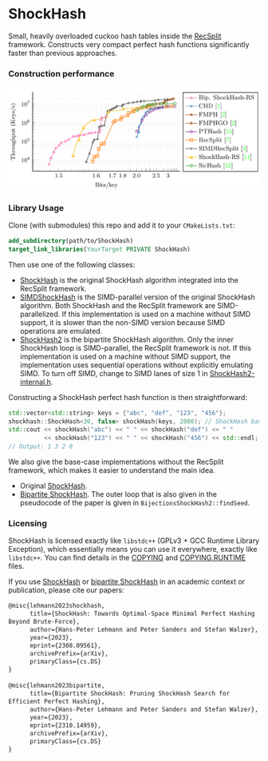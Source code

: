 # ShockHash

Small, heavily overloaded cuckoo hash tables inside the [RecSplit](https://github.com/vigna/sux/blob/master/sux/function/RecSplit.hpp) framework.
Constructs very compact perfect hash functions significantly faster than previous approaches.

### Construction performance

[<img src="https://raw.githubusercontent.com/ByteHamster/ShockHash/main/plots.png" alt="Plots preview" />](https://arxiv.org/abs/2310.14959)

### Library Usage

Clone (with submodules) this repo and add it to your `CMakeLists.txt`:

```cmake
add_subdirectory(path/to/ShockHash)
target_link_libraries(YourTarget PRIVATE ShockHash)
```

Then use one of the following classes:

- [ShockHash](https://github.com/ByteHamster/ShockHash/blob/main/include/ShockHash.h) is the original ShockHash algorithm integrated into the RecSplit framework.
- [SIMDShockHash](https://github.com/ByteHamster/ShockHash/blob/main/include/SIMDShockHash.hpp) is the SIMD-parallel version of the original ShockHash algorithm. Both ShockHash and the RecSplit framework are SIMD-parallelized. If this implementation is used on a machine without SIMD support, it is slower than the non-SIMD version because SIMD operations are emulated.
- [ShockHash2](https://github.com/ByteHamster/ShockHash/blob/main/include/ShockHash2.h) is the bipartite ShockHash algorithm. Only the inner ShockHash loop is SIMD-parallel, the RecSplit framework is not. If this implementation is used on a machine without SIMD support, the implementation uses sequential operations without explicitly emulating SIMD. To turn off SIMD, change to SIMD lanes of size 1 in [ShockHash2-internal.h](https://github.com/ByteHamster/ShockHash/blob/main/include/ShockHash2-internal.h).

Constructing a ShockHash perfect hash function is then straightforward:

```cpp
std::vector<std::string> keys = {"abc", "def", "123", "456"};
shockhash::ShockHash<30, false> shockHash(keys, 2000); // ShockHash base case size n=30, bucket size b=2000
std::cout << shockHash("abc") << " " << shockHash("def") << " "
          << shockHash("123") << " " << shockHash("456") << std::endl;
// Output: 1 3 2 0
```

We also give the base-case implementations without the RecSplit framework, which makes it easier to understand the main idea.

- Original [ShockHash](https://github.com/ByteHamster/ShockHash/blob/main/benchmark/bijections/ShockHash1.h).
- [Bipartite ShockHash](https://github.com/ByteHamster/ShockHash/blob/main/include/ShockHash2-internal.h). The outer loop that is also given in the pseudocode of the paper is given in `BijectionsShockHash2::findSeed`.

### Licensing
ShockHash is licensed exactly like `libstdc++` (GPLv3 + GCC Runtime Library Exception), which essentially means you can use it everywhere, exactly like `libstdc++`.
You can find details in the [COPYING](/COPYING) and [COPYING.RUNTIME](/COPYING.RUNTIME) files.

If you use [ShockHash](https://arxiv.org/abs/2308.09561) or [bipartite ShockHash](https://arxiv.org/abs/2310.14959) in an academic context or publication, please cite our papers:

```
@misc{lehmann2023shockhash,
      title={ShockHash: Towards Optimal-Space Minimal Perfect Hashing Beyond Brute-Force},
      author={Hans-Peter Lehmann and Peter Sanders and Stefan Walzer},
      year={2023},
      eprint={2308.09561},
      archivePrefix={arXiv},
      primaryClass={cs.DS}
}

@misc{lehmann2023bipartite,
      title={Bipartite ShockHash: Pruning ShockHash Search for Efficient Perfect Hashing},
      author={Hans-Peter Lehmann and Peter Sanders and Stefan Walzer},
      year={2023},
      eprint={2310.14959},
      archivePrefix={arXiv},
      primaryClass={cs.DS}
}
```
